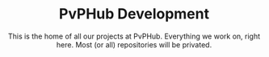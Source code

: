 <h1 align="center">PvPHub Development</h1>

<p align="center">This is the home of all our projects at PvPHub. Everything we work on, right here. Most (or all) repositories will be privated.</p>
